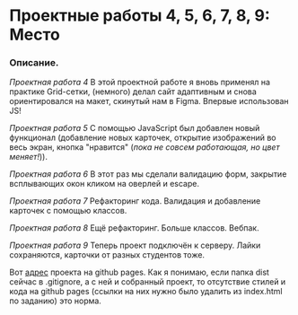 # Проектные работы 4, 5, 6, 7, 8, 9: Место

### Описание.

*Проектная работа 4*
В этой проектной работе я вновь применял на практике Grid-сетки, (немного) делал сайт адаптивным и снова ориентировался на макет, скинутый нам в Figma. Впервые использован JS!

*Проектная работа 5*
С помощью JavaScript был добавлен новый функционал (добавление новых карточек, открытие изображений во весь экран, кнопка "нравится" (*пока не совсем работающая, но цвет меняет!*)). 

*Проектная работа 6*
В этот раз мы сделали валидацию форм, закрытие всплывающих окон кликом на оверлей и escape. 

*Проектная работа 7*
Рефакторинг кода. Валидация и добавление карточек с помощью классов.

*Проектная работа 8*
Ещё рефакторинг. Больше классов. Вебпак.

*Проектная работа 9*
Теперь проект подключён к серверу. Лайки сохраняются, карточки от разных студентов тоже.

Вот [адрес](https://sanisimov98.github.io/mesto/ "Проект Место") проекта на github pages. Как я понимаю, если папка dist сейчас в .gitignore, а с ней и собранный проект, то отсутствие стилей и кода на github pages (ссылки на них нужно было удалить из index.html по заданию) это норма.
